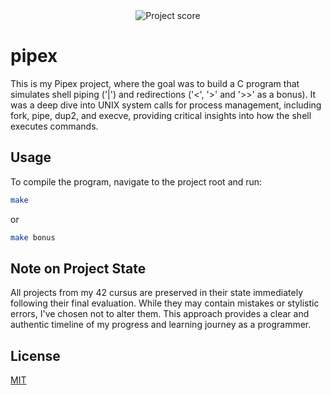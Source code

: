 <div align="center">
  <img src="https://i.ibb.co/cmF80PB/image.png" alt="Project score">
</div>

# pipex

This is my Pipex project, where the goal was to build a C program that simulates shell piping ('|') and redirections ('<', '>' and '>>' as a bonus). It was a deep dive into UNIX system calls for process management, including fork, pipe, dup2, and execve, providing critical insights into how the shell executes commands. 

## Usage

To compile the program, navigate to the project root and run:
```Bash
make
```

or

```Bash
make bonus
```

## Note on Project State

All projects from my 42 cursus are preserved in their state immediately following their final evaluation. While they may contain mistakes or stylistic errors, I've chosen not to alter them. This approach provides a clear and authentic timeline of my progress and learning journey as a programmer.

## License

[MIT](https://choosealicense.com/licenses/mit/)
